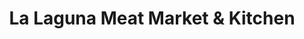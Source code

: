 ---
title: "La Laguna Meat Market & Kitchen"
url: /denton/la-laguna-meat-market-und-kitchen/
shop: Metzgerei
---